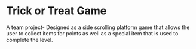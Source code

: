 # Trick or Treat Game
A team project- Designed as a side scrolling platform game that allows the user to collect items for points as well as a special item that is used to complete the level.
